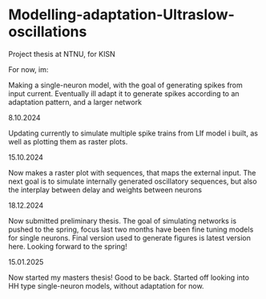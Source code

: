 # Modelling-adaptation-Ultraslow-oscillations
Project thesis at NTNU, for KISN

For now, im:

Making a single-neuron model, with the goal of generating spikes from input current.
Eventually ill adapt it to generate spikes according to an adaptation pattern, and a larger network

8.10.2024

Updating currently to simulate multiple spike trains from LIf model i built,
as well as plotting them as raster plots.

15.10.2024

Now makes a raster plot with sequences, that maps the external input. 
The next goal is to simulate internally generated oscillatory sequences, but also the interplay between delay and weights between neurons

18.12.2024

Now submitted preliminary thesis. The goal of simulating networks is pushed to the spring, 
focus last two months have been fine tuning models for single neurons. Final version used to generate figures is latest version here.
Looking forward to the spring!

15.01.2025

Now started my masters thesis! Good to be back. Started off looking into HH type single-neuron models,
without adaptation for now.
